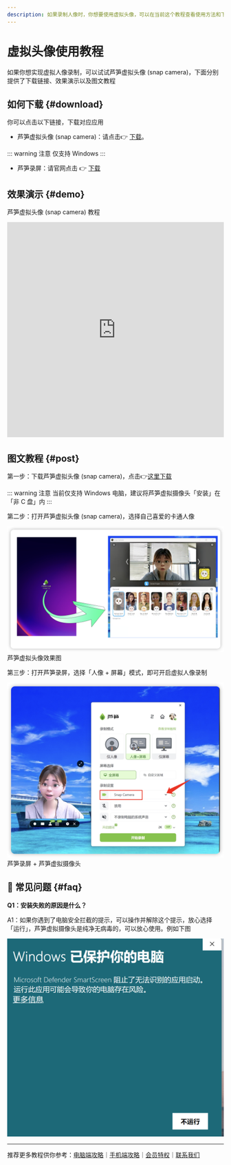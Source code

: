 ```yaml
---
description: 如果录制人像时，你想要使用虚拟头像，可以在当前这个教程查看使用方法和下载对应应用
---
```


# 虚拟头像使用教程

如果你想实现虚拟人像录制，可以试试芦笋虚拟头像 (snap camera)，下面分别提供了下载链接、效果演示以及图文教程

## 如何下载 {#download}

你可以点击以下链接，下载对应应用

* 芦笋虚拟头像 (snap camera)：请点击👉 [下载](https://lusun-snap-camera.oss-cn-beijing.aliyuncs.com/releases/v1.0.1/LuSun-SnapCamera-Helper-v1.0.1.exe)。

::: warning 注意
仅支持 Windows
:::

* 芦笋录屏：请官网点击 👉 [下载](https://lusun.com/download)

## 效果演示 {#demo}

芦笋虚拟头像 (snap camera) 教程

<iframe src="https://lusun.com/embed/?id=kfaeUTjfj4s" width="100%" height="500px" scrolling="no" border="0" frameborder="no" framespacing="0" allowfullscreen="true"></iframe>

## 图文教程 {#post}

第一步：下载芦笋虚拟头像 (snap camera)，点击👉[这里下载](https://lusun-snap-camera.oss-cn-beijing.aliyuncs.com/releases/v1.0.1/LuSun-SnapCamera-Helper-v1.0.1.exe)

::: warning 注意
当前仅支持 Windows 电脑，建议将芦笋虚拟摄像头「安装」在「非 C 盘」内
:::

第二步：打开芦笋虚拟头像 (snap camera)，选择自己喜爱的卡通人像

<ImgCenter><img src="../public/.gitbook/assets/avatar.png" alt=""></ImgCenter>
<ImgDesc>芦笋虚拟头像效果图</ImgDesc>

第三步：打开芦笋录屏，选择「人像 + 屏幕」模式，即可开启虚拟人像录制

<ImgCenter><img src="../public/.gitbook/assets/xuni.png" alt=""></ImgCenter>
<ImgDesc>芦笋录屏 + 芦笋虚拟摄像头</ImgDesc>

## 👀 常见问题 {#faq}

**Q1：安装失败的原因是什么？**

A1：如果你遇到了电脑安全拦截的提示，可以操作并解除这个提示，放心选择「运行」，芦笋虚拟摄像头是纯净无病毒的，可以放心使用。例如下图

<ImgCenter><img src="../public/.gitbook/assets/wecom-temp-61574-2356e92d3759742c3c7aed6ea6e4d626.png" alt=""></ImgCenter>

***

推荐更多教程供你参考：[电脑端攻略](../basic/pc.md)｜[手机端攻略](../basic/phone.md)｜[会员特权](../basic/vip.md)｜[联系我们](../contact.md)
